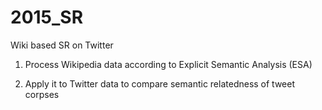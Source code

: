 # 2015_SR
Wiki based SR on Twitter

1) Process Wikipedia data according to Explicit Semantic Analysis (ESA)

2) Apply it to Twitter data to compare semantic relatedness of tweet corpses

